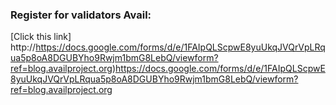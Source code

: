 ### Register for validators Avail:
[Click this link] http://https://docs.google.com/forms/d/e/1FAIpQLScpwE8yuUkqJVQrVpLRqua5p8oA8DGUBYho9Rwjm1bmG8LebQ/viewform?ref=blog.availproject.org)https://docs.google.com/forms/d/e/1FAIpQLScpwE8yuUkqJVQrVpLRqua5p8oA8DGUBYho9Rwjm1bmG8LebQ/viewform?ref=blog.availproject.org



